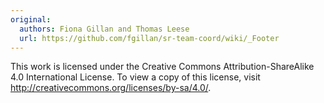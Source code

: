 ```yaml
---
original:
  authors: Fiona Gillan and Thomas Leese
  url: https://github.com/fgillan/sr-team-coord/wiki/_Footer
---
```

This work is licensed under the Creative Commons Attribution-ShareAlike 4.0 International License. To view a copy of this license, visit http://creativecommons.org/licenses/by-sa/4.0/.